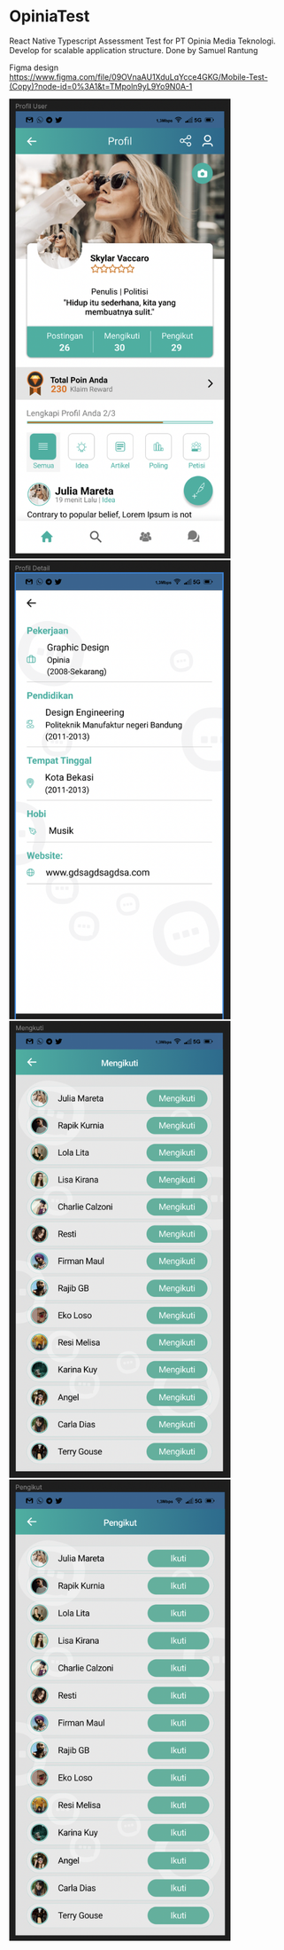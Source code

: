 # OpiniaTest

React Native Typescript Assessment Test for PT Opinia Media Teknologi.
Develop for scalable application structure.
Done by Samuel Rantung

Figma design https://www.figma.com/file/09OVnaAU1XduLqYcce4GKG/Mobile-Test-(Copy)?node-id=0%3A1&t=TMpoln9yL9Yo9N0A-1

<img src="https://github.com/samuelrantung/OpiniaTest/blob/main/assets/screenshot-1.png?raw=true" width="400">
<img src="https://github.com/samuelrantung/OpiniaTest/blob/main/assets/screenshot-2.png?raw=true" width="400">
<img src="https://github.com/samuelrantung/OpiniaTest/blob/main/assets/screenshot-3.png?raw=true" width="400">
<img src="https://github.com/samuelrantung/OpiniaTest/blob/main/assets/screenshot-4.png?raw=true" width="400">
